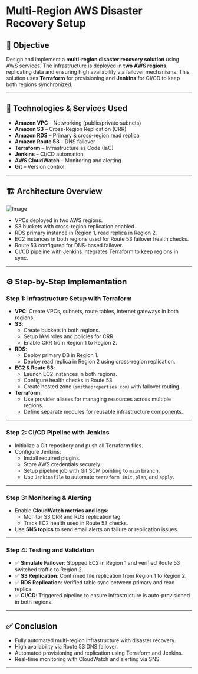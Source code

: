 # Multi-Region AWS Disaster Recovery Setup

## 📌 Objective

Design and implement a **multi-region disaster recovery solution** using AWS services. The infrastructure is deployed in **two AWS regions**, replicating data and ensuring high availability via failover mechanisms. This solution uses **Terraform** for provisioning and **Jenkins** for CI/CD to keep both regions synchronized.

---

## 🧰 Technologies & Services Used

- **Amazon VPC** – Networking (public/private subnets)
- **Amazon S3** – Cross-Region Replication (CRR)
- **Amazon RDS** – Primary & cross-region read replica
- **Amazon Route 53** – DNS failover
- **Terraform** – Infrastructure as Code (IaC)
- **Jenkins** – CI/CD automation
- **AWS CloudWatch** – Monitoring and alerting
- **Git** – Version control

---

## 🏗️ Architecture Overview
![Image](https://github.com/user-attachments/assets/c906fb23-d5f1-4f45-9f08-acdbea075055)
- VPCs deployed in two AWS regions.
- S3 buckets with cross-region replication enabled.
- RDS primary instance in Region 1, read replica in Region 2.
- EC2 instances in both regions used for Route 53 failover health checks.
- Route 53 configured for DNS-based failover.
- CI/CD pipeline with Jenkins integrates Terraform to keep regions in sync.

---

## ⚙️ Step-by-Step Implementation

### Step 1: Infrastructure Setup with Terraform

- **VPC**: Create VPCs, subnets, route tables, internet gateways in both regions.
- **S3**:
  - Create buckets in both regions.
  - Setup IAM roles and policies for CRR.
  - Enable CRR from Region 1 to Region 2.
- **RDS**:
  - Deploy primary DB in Region 1.
  - Deploy read replica in Region 2 using cross-region replication.
- **EC2 & Route 53**:
  - Launch EC2 instances in both regions.
  - Configure health checks in Route 53.
  - Create hosted zone (`smithaproperties.com`) with failover routing.
- **Terraform**:
  - Use provider aliases for managing resources across multiple regions.
  - Define separate modules for reusable infrastructure components.

---

### Step 2: CI/CD Pipeline with Jenkins

- Initialize a Git repository and push all Terraform files.
- Configure Jenkins:
  - Install required plugins.
  - Store AWS credentials securely.
  - Setup pipeline job with Git SCM pointing to `main` branch.
  - Use `Jenkinsfile` to automate `terraform init`, `plan`, and `apply`.

---

### Step 3: Monitoring & Alerting

- Enable **CloudWatch metrics and logs**:
  - Monitor S3 CRR and RDS replication lag.
  - Track EC2 health used in Route 53 checks.
- Use **SNS topics** to send email alerts on failure or replication issues.

---

### Step 4: Testing and Validation

- ✅ **Simulate Failover**: Stopped EC2 in Region 1 and verified Route 53 switched traffic to Region 2.
- ✅ **S3 Replication**: Confirmed file replication from Region 1 to Region 2.
- ✅ **RDS Replication**: Verified table sync between primary and read replica.
- ✅ **CI/CD**: Triggered pipeline to ensure infrastructure is auto-provisioned in both regions.

---

## ✅ Conclusion

- Fully automated multi-region infrastructure with disaster recovery.
- High availability via Route 53 DNS failover.
- Automated provisioning and replication using Terraform and Jenkins.
- Real-time monitoring with CloudWatch and alerting via SNS.

---



